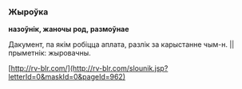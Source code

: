 ### Жыроўка
**назоўнік, жаночы род, размоўнае**

Дакумент, па якім робіцца аплата, разлік за карыстанне чым-н. || прыметнік: жыровачны.

<a rel="author">[http://rv-blr.com/](http://rv-blr.com/slounik.jsp?letterId=0&maskId=0&pageId=962)</a>
